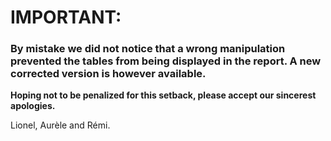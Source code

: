 # IMPORTANT:

### By mistake we did not notice that a wrong manipulation prevented the tables from being displayed in the report. A new corrected version is however available.

**Hoping not to be penalized for this setback, please accept our sincerest apologies.**

Lionel, Aurèle and Rémi.
